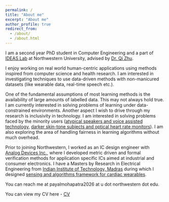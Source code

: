 ```yaml
---
permalink: /
title: "About me"
excerpt: "About me"
author_profile: true
redirect_from: 
  - /about/
  - /about.html
---
```


I am a second year PhD student in Computer Engineering and a part of [IDEAS Lab](http://zhulab.eecs.northwestern.edu/) at Northwestern University, advised by [Dr. Qi Zhu](http://eecs.northwestern.edu/~qzhu/). <br>

I enjoy working on real world human-centric applications using methods inspired from computer science and health research. 
I am interested in investigating techniques to use data-driven methods with non-manicured datasets (like wearable data, real-time speech etc.).

One of the fundamental assumptions of most learning methods is the availability of large amounts of labelled data. This may not always hold true. I am currently interested in solving problems of learning under data-constrained environments. Another aspect I wish to drive through my research is inclusivity in technology. I am interested in solving problems faced by the minority users ([atypical speakers and voice assisted technology](https://dl.acm.org/doi/abs/10.1145/3539490.3539601), [darker skin-tone subjects and optical heart rate monitors](https://ieeexplore.ieee.org/abstract/document/7969842)). I am also exploring the area of handling fairness in learning algorithms without much overhead. <br>

Prior to joining Northwestern, I worked as an IC design engineer with [Analog Devices Inc.](https://www.analog.com/), where I developed metric driven and formal verification methods for application specific ICs aimed at industrial and consumer electronics. I have a Masters by Research in Electrical Engineering from [Indian Institute of Technology, Madras](https://www.iitm.ac.in/) during which I designed [sensing and algorithms framework for cardiac wearables](https://prezi.com/p/6t5mfk8bzu04/ms-seminar-1/).<br>

You can reach me at payalmohapatra2026 at u dot northwestern dot edu. <br>

You can view my CV here - [CV](http://payalmohapatra.github.io/files/CV_Payal_2022_Oct.pdf)
<!-- [Link to my CV](https://www.dropbox.com/s/kpoe3u6fi0b8hqz/CV_Jan.pdf?dl=0) -->

